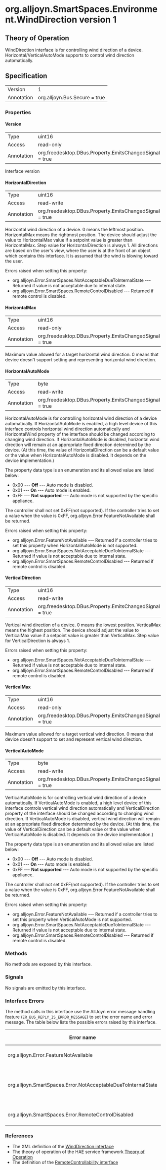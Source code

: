 # org.alljoyn.SmartSpaces.Environment.WindDirection version 1

## Theory of Operation

WindDirection interface is for controlling wind direction of a device.
Horizontal/VerticalAutoMode supports to control wind direction automatically.

## Specification

|                       |                                                     |
|-----------------------|-----------------------------------------------------|
| Version               | 1                                                   |
| Annotation            | org.alljoyn.Bus.Secure = true                       |

### Properties

#### Version

|            |                                                                |
|------------|----------------------------------------------------------------|
| Type       | uint16                                                         |
| Access     | read-only                                                      |
| Annotation | org.freedesktop.DBus.Property.EmitsChangedSignal = true        |

Interface version

#### HorizontalDirection

|                  |                                                          |
|------------------|----------------------------------------------------------|
| Type             | uint16                                                   |
| Access           | read-write                                               |
| Annotation       | org.freedesktop.DBus.Property.EmitsChangedSignal = true  |

Horizontal wind direction of a device. 0 means the leftmost position.
HorizontalMax means the rightmost position. The device should adjust the value
to HorizontalMax value if a setpoint value is greater than HorizontalMax.
Step value for HorizontalDirection is always 1.
All directions are based on the user's view, where the user is at the
front of an object which contains this interface. It is assumed that the wind
is blowing toward the user.

Errors raised when setting this property:

  * org.alljoyn.Error.SmartSpaces.NotAcceptableDueToInternalState --- Returned
    if value is not acceptable due to internal state.
  * org.alljoyn.Error.SmartSpaces.RemoteControlDisabled --- Returned if remote
    control is disabled.

#### HorizontalMax

|                  |                                                          |
|------------------|----------------------------------------------------------|
| Type             | uint16                                                   |
| Access           | read-only                                                |
| Annotation       | org.freedesktop.DBus.Property.EmitsChangedSignal = true  |

Maximum value allowed for a target horizontal wind direction. 0 means that
device doesn't support setting and representing horizontal wind direction.

#### HorizontalAutoMode

|                  |                                                          |
|------------------|----------------------------------------------------------|
| Type             | byte                                                     |
| Access           | read-write                                               |
| Annotation       | org.freedesktop.DBus.Property.EmitsChangedSignal = true  |

HorizontalAutoMode is for controlling horizontal wind direction of a device
automatically. If HorizontalAutoMode is enabled, a high level device of this
interface controls horizontal wind direction automatically and HorizontalWind
property of the interface should be changed according to changing wind direction.
If HorizontalAutoMode is disabled, horizontal wind direction will remain at an
appropriate fixed direction determined by the device. (At this time, the value
of HorizontalDirection can be a default value or the value when HorizontalAutoMode is
disabled. It depends on the device implementation.)

The property data type is an enumeration and its allowed value are listed below:
  * 0x00 --- **Off** --- Auto mode is disabled.
  * 0x01 --- **On** --- Auto mode is enabled.
  * 0xFF --- **Not supported** --- Auto mode is not supported by the specific
    appliance.

The controller shall not set 0xFF(not supported).
If the controller tries to set a value when the value is 0xFF,
org.alljoyn.Error.FeatureNotAvailable shall be returned.

Errors raised when setting this property:

  * org.alljoyn.Error.FeatureNotAvailable --- Returned if a controller tries to
  set this property when HorizontalAutoMode is not supported.
  * org.alljoyn.Error.SmartSpaces.NotAcceptableDueToInternalState --- Returned
    if value is not acceptable due to internal state.
  * org.alljoyn.Error.SmartSpaces.RemoteControlDisabled --- Returned if remote
    control is disabled.

#### VerticalDirection

|                  |                                                          |
|------------------|----------------------------------------------------------|
| Type             | uint16                                                   |
| Access           | read-write                                               |
| Annotation       | org.freedesktop.DBus.Property.EmitsChangedSignal = true  |

Vertical wind direction of a device. 0 means the lowest position. VerticalMax
means the highest position. The device should adjust the value
to VerticalMax value if a setpoint value is greater than VerticalMax.
Step value for VerticalDirection is always 1.

Errors raised when setting this property:

  * org.alljoyn.Error.SmartSpaces.NotAcceptableDueToInternalState --- Returned
    if value is not acceptable due to internal state.
  * org.alljoyn.Error.SmartSpaces.RemoteControlDisabled --- Returned if remote
    control is disabled.

#### VerticalMax

|                  |                                                          |
|------------------|----------------------------------------------------------|
| Type             | uint16                                                   |
| Access           | read-only                                                |
| Annotation       | org.freedesktop.DBus.Property.EmitsChangedSignal = true  |

Maximum value allowed for a target vertical wind direction. 0 means that device
doesn't support to set and represent vertical wind direction.

#### VerticalAutoMode

|                  |                                                          |
|------------------|----------------------------------------------------------|
| Type             | byte                                                     |
| Access           | read-write                                               |
| Annotation       | org.freedesktop.DBus.Property.EmitsChangedSignal = true  |

VerticalAutoMode is for controlling vertical wind direction of a device
automatically. If VerticalAutoMode is enabled, a high level device of this
interface controls vertical wind direction automatically and VerticalDirection
property of the interface should be changed according to changing wind direction.
If VerticalAutoMode is disabled, vertical wind direction will remain at an
appropriate fixed direction determined by the device. (At this time, the value
of VerticalDirection can be a default value or the value when VerticalAutoMode is
disabled. It depends on the device implementation.)


The property data type is an enumeration and its allowed value are listed below:
  * 0x00 --- **Off** --- Auto mode is disabled.
  * 0x01 --- **On** --- Auto mode is enabled.
  * 0xFF --- **Not supported** --- Auto mode is not supported by the specific
    appliance.

The controller shall not set 0xFF(not supported).
If the controller tries to set a value when the value is 0xFF,
org.alljoyn.Error.FeatureNotAvailable shall be returned.

Errors raised when setting this property:

  * org.alljoyn.Error.FeatureNotAvailable --- Returned if a controller tries to
  set this property when VerticalAutoMode is not supported.
  * org.alljoyn.Error.SmartSpaces.NotAcceptableDueToInternalState --- Returned
    if value is not acceptable due to internal state.
  * org.alljoyn.Error.SmartSpaces.RemoteControlDisabled --- Returned if remote
    control is disabled.

### Methods

No methods are exposed by this interface.

### Signals

No signals are emitted by this interface.

### Interface Errors

The method calls in this interface use the AllJoyn error message handling feature
(`ER_BUS_REPLY_IS_ERROR_MESSAGE`) to set the error name and error message. The table
below lists the possible errors raised by this interface.

| Error name                                                    | Error message                                      |
|---------------------------------------------------------------|----------------------------------------------------|
| org.alljoyn.Error.FeatureNotAvailable                         | Feature not supported                              |
| org.alljoyn.SmartSpaces.Error.NotAcceptableDueToInternalState | The value is not acceptable due to internal state  |
| org.alljoyn.SmartSpaces.Error.RemoteControlDisabled           | Remote control disabled                            |

### References

  * The XML definition of the [WindDirection interface](WindDirection-v1.xml)
  * The theory of operation of the HAE service framework [Theory of Operation](/org.alljoyn.SmartSpaces/theory-of-operation-v1)
  * The definition of the [RemoteControllability interface](/org.alljoyn.SmartSpaces.Operation/RemoteControllability-v1)
